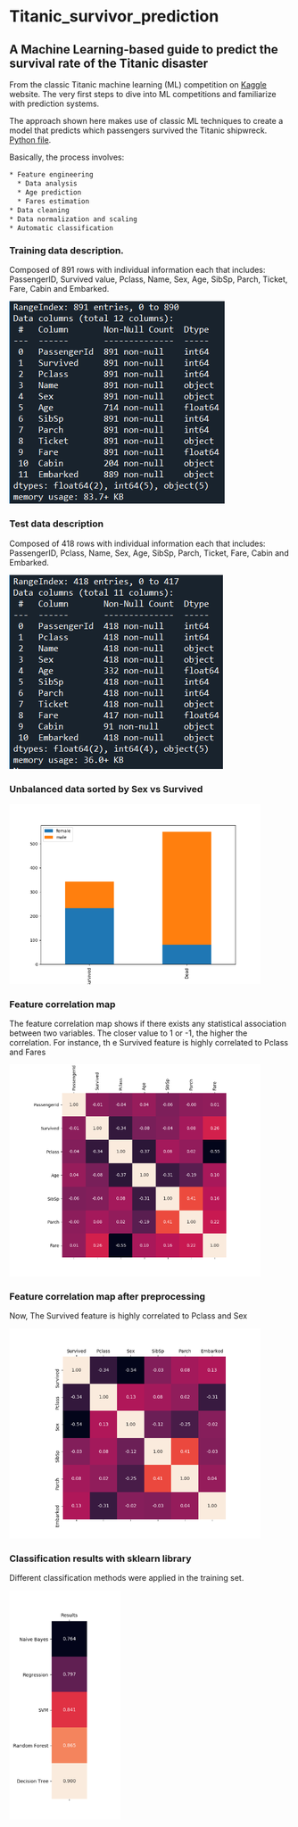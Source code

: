 # Titanic_survivor_prediction

## A Machine Learning-based guide to predict the survival rate of the Titanic disaster

From the classic Titanic machine learning (ML) competition on [Kaggle](https://www.kaggle.com/c/titanic/overview) website. The very first steps to dive into ML competitions and familiarize with prediction systems.

The approach shown here makes use of classic ML techniques to create a model that predicts which passengers survived the Titanic shipwreck. [Python file](Titanic_eng.py). 

Basically, the process involves:

    * Feature engineering
      * Data analysis
      * Age prediction
      * Fares estimation
    * Data cleaning
    * Data normalization and scaling
    * Automatic classification

### Training data description.
Composed of 891 rows with individual information each that includes: PassengerID, Survived value, Pclass, Name, Sex, Age, SibSp, Parch, Ticket, Fare, Cabin and Embarked.

![train](Training_desc.png "Train data description")

### Test data description
Composed of 418 rows with individual information each that includes: PassengerID, Pclass, Name, Sex, Age, SibSp, Parch, Ticket, Fare, Cabin and Embarked.

![test](Test_desc.png "Test data description")

### Unbalanced data sorted by Sex vs Survived

<img src="Rate_genre_1.png" alt="unbalanced" width="450"/>

### Feature correlation map
The feature correlation map shows if there exists any statistical association between two variables. The closer value to 1 or -1, the higher the correlation. For instance, th e Survived feature is highly correlated to Pclass and Fares

<img src="Pearson_correlation_features.png" alt="correlation" width="450"/>

### Feature correlation map after preprocessing
Now, The Survived feature is highly correlated to Pclass and Sex

<img src="Pearson_correlation_features_2.png" alt="correlation" width="450"/>

### Classification results with sklearn library
Different classification methods were applied in the training set.

<img src="Class_results.png" alt="classification" width="200"/>


